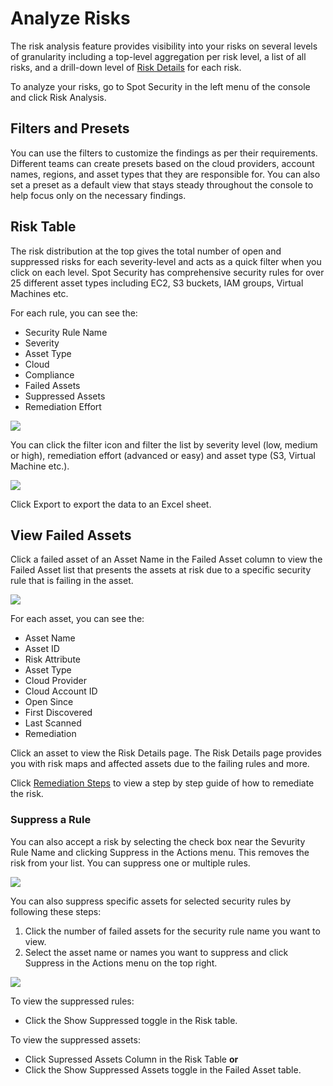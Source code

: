 <meta name="robots" content="noindex">

# Analyze Risks

The risk analysis feature provides visibility into your risks on several levels of granularity including a top-level aggregation per risk level, a list of all risks, and a drill-down level of [Risk Details](spot-security/features/analyze-risks/view-risk-details) for each risk.

To analyze your risks, go to Spot Security in the left menu of the console and click Risk Analysis.

## Filters and Presets

You can use the filters to customize the findings as per their requirements. Different teams can create presets based on the cloud providers, account names, regions, and asset types that they are responsible for. You can also set a preset as a default view that stays steady throughout the console to help focus only on the necessary findings.

## Risk Table

The risk distribution at the top gives the total number of open and suppressed risks for each severity-level and acts as a quick filter when you click on each level. Spot Security has comprehensive security rules for over 25 different asset types including EC2, S3 buckets, IAM groups, Virtual Machines etc.

For each rule, you can see the:

* Security Rule Name
* Severity  
* Asset Type
* Cloud
* Compliance
* Failed Assets
* Suppressed Assets
* Remediation Effort  

<img src="/spot-security/_media/risk-analysis-1.png" />

You can click the filter icon and filter the list by severity level (low, medium or high), remediation effort (advanced or easy) and asset type (S3, Virtual Machine etc.).

<img src="/spot-security/_media/risk-analysis-2.png" />

Click Export to export the data to an Excel sheet.

## View Failed Assets

Click a failed asset of an Asset Name in the Failed Asset column to view the Failed Asset list that presents the assets at risk due to a specific security rule that is failing in the asset.

<img src="/spot-security/_media/risk-analysis-3.png" />

For each asset, you can see the:

* Asset Name
* Asset ID
* Risk Attribute
* Asset Type
* Cloud Provider
* Cloud Account ID
* Open Since
* First Discovered
* Last Scanned
* Remediation   

Click an asset to view the Risk Details page. The Risk Details page provides you with risk maps and affected assets due to the failing rules and more.  

Click [Remediation Steps](spot-security/features/analyze-risks/remediate) to view a step by step guide of how to remediate the risk.   

### Suppress a Rule  

You can also accept a risk by selecting the check box near the Sevurity Rule Name and clicking Suppress in the Actions menu. This removes the risk from your list. You can suppress one or multiple rules.

<img src="/spot-security/_media/risk-analysis-4.png" />

You can also suppress specific assets for selected security rules by following these steps:

1. Click the number of failed assets for the security rule name you want to view.  
2. Select the asset name or names you want to suppress and click Suppress in the Actions menu on the top right.  

<img src="/spot-security/_media/risk-analysis-5.png" />

To view the suppressed rules:  

* Click the Show Suppressed toggle in the Risk table.

To view the suppressed assets: 

* Click Supressed Assets Column in the Risk Table **or** 
* Click the Show Suppressed Assets toggle in the Failed Asset table. 
